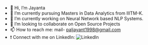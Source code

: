 - 👋 Hi, I’m Jayanta
- 👀 I’m currently pursuing Masters in Data Analytics from IIITM-K.
- 🌱 I’m currently working on Neural Network based NLP Systems.
- 💞️ I’m looking to collaborate on Open Source Projects
- 📫 How to reach me: mail- paljayant1998@gmail.com
-  ❗ Connect with me on LinkedIn:  ![LinkedIn](https://www.linkedin.com/in/jayanta-kumar-pal-967240172/)

<!---
Jayant017/Jayant017 is a ✨ special ✨ repository because its `README.md` (this file) appears on your GitHub profile.
You can click the Preview link to take a look at your changes.
--->
